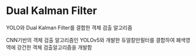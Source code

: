 # Dual Kalman Filter
YOLO와 Dual Kalman Filter를 결합한 객체 검출 알고리즘


CNN기반의 객체 검출 알고리즘인 YOLOv5와 개발한 듀얼칼만필터를 결합하여 폐색영역에 강건한 객체 검출알고리즘을 개발함
